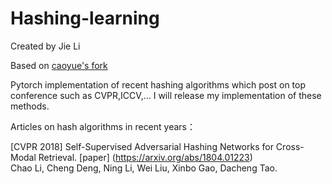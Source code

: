 # Hashing-learning
Created by Jie Li 

Based on [caoyue's fork](https://github.com/caoyue10/DeepHash-Papers)

Pytorch implementation of recent hashing algorithms which post on top conference such as CVPR,ICCV,...
I will release my implementation of these methods.

Articles on hash algorithms in recent years：

[CVPR 2018] Self-Supervised Adversarial Hashing Networks for Cross-Modal Retrieval. [paper] (https://arxiv.org/abs/1804.01223) <br>
Chao Li, Cheng Deng, Ning Li, Wei Liu, Xinbo Gao, Dacheng Tao.
 
